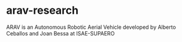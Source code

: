 # arav-research
ARAV is an Autonomous Robotic Aerial Vehicle developed by Alberto Ceballos and Joan Bessa at ISAE-SUPAERO
